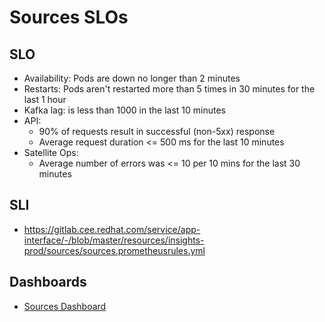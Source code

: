 # Sources SLOs

## SLO

* Availability: Pods are down no longer than 2 minutes
* Restarts: Pods aren't restarted more than 5 times in 30 minutes for the last 1 hour
* Kafka lag: is less than 1000 in the last 10 minutes
* API: 
  * 90% of requests result in successful (non-5xx) response
  * Average request duration <= 500 ms for the last 10 minutes
* Satellite Ops:
  * Average number of errors was <= 10 per 10 mins for the last 30 minutes

## SLI

* https://gitlab.cee.redhat.com/service/app-interface/-/blob/master/resources/insights-prod/sources/sources.prometheusrules.yml

## Dashboards

* [Sources Dashboard](https://grafana.app-sre.devshift.net/d/zxZKNnAMz/sources?orgId=1)
